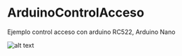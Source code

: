 # ArduinoControlAcceso

Ejemplo control acceso con arduino RC522, Arduino Nano

![alt text](https://raw.githubusercontent.com/bjnom/ArduinoControlAcceso/master/imagen.jpg)
